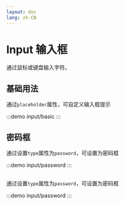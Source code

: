 ```yaml
---
layout: doc
lang: zh-CN
---
```


# Input 输入框

通过鼠标或键盘输入字符。

## 基础用法

通过`placeholder`属性，可自定义输入框提示

:::demo
input/basic
:::

## 密码框

通过设置`type`属性为`password`，可设置为密码框

:::demo
input/password
:::

##

通过设置`type`属性为`password`，可设置为密码框

:::demo
input/password
:::
